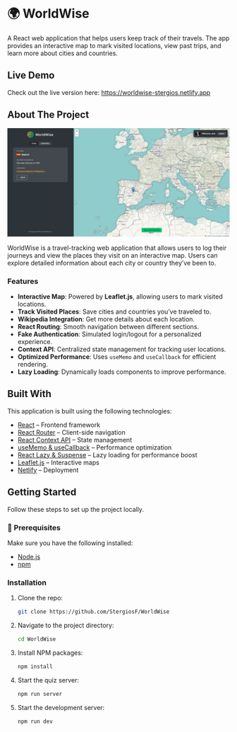 # 🌍 WorldWise

A React web application that helps users keep track of their travels. The app provides an interactive map to mark visited locations, view past trips, and learn more about cities and countries.

## Live Demo

Check out the live version here: https://worldwise-stergios.netlify.app

## About The Project

[![Homepage Preview](/public/app_preview.png)](https://worldwise-stergios.netlify.app)

WorldWise is a travel-tracking web application that allows users to log their journeys and view the places they visit on an interactive map. Users can explore detailed information about each city or country they’ve been to.

### Features

- **Interactive Map**: Powered by **Leaflet.js**, allowing users to mark visited locations.
- **Track Visited Places**: Save cities and countries you’ve traveled to.
- **Wikipedia Integration**: Get more details about each location.
- **React Routing**: Smooth navigation between different sections.
- **Fake Authentication**: Simulated login/logout for a personalized experience.
- **Context API**: Centralized state management for tracking user locations.
- **Optimized Performance**: Uses `useMemo` and `useCallback` for efficient rendering.
- **Lazy Loading**: Dynamically loads components to improve performance.

## Built With

This application is built using the following technologies:

- [React](https://reactjs.org/) – Frontend framework
- [React Router](https://reactrouter.com/) – Client-side navigation
- [React Context API](https://react.dev/reference/react/useContext) – State management
- [useMemo & useCallback](https://react.dev/reference/react/useMemo) – Performance optimization
- [React Lazy & Suspense](https://react.dev/reference/react/lazy) – Lazy loading for performance boost
- [Leaflet.js](https://leafletjs.com/) – Interactive maps
- [Netlify](https://www.netlify.com/) – Deployment

## Getting Started

Follow these steps to set up the project locally.

### 🔗 Prerequisites

Make sure you have the following installed:

- [Node.js](https://nodejs.org/)
- [npm](https://www.npmjs.com/)

### Installation

1. Clone the repo:

   ```bash
   git clone https://github.com/StergiosF/WorldWise
   ```

2. Navigate to the project directory:

   ```bash
   cd WorldWise
   ```

3. Install NPM packages:

   ```bash
   npm install
   ```

4. Start the quiz server:

   ```bash
   npm run server
   ```

5. Start the development server:

   ```bash
   npm run dev
   ```

